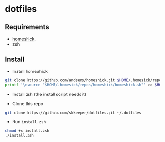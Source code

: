 # dotfiles

## Requirements

- [homeshick](https://github.com/andsens/homeshick).
- zsh

## Install

- Install homeshick

```bash
git clone https://github.com/andsens/homeshick.git $HOME/.homesick/repos/homeshick
printf '\nsource "$HOME/.homesick/repos/homeshick/homeshick.sh"' >> $HOME/.bashrc
```

- Install zsh (the install script needs it)

- Clone this repo

```bash
git clone https://github.com/skkeeper/dotfiles.git ~/.dotfiles
```

- Run `install.zsh`

```bash
chmod +x install.zsh
./install.zsh
```
